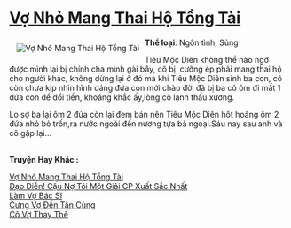 <a href="https://utruyen.com/truyen/vo-nho-mang-thai-ho-tong-tai/19167/" title="Vợ Nhỏ Mang Thai Hộ Tổng Tài"><h1>Vợ Nhỏ Mang Thai Hộ Tổng Tài</h1></a><div style="display:table"><img align="right" style="float: left; padding: 10px;" src="https://utruyen.com/images/story/200x260/vo-nho-mang-thai-ho-tong-tai.jpg" alt="Vợ Nhỏ Mang Thai Hộ Tổng Tài"><b>Thể loại</b>: Ngôn tình, Sủng<p></p>Tiêu Mộc Diên không thể nào ngờ được mình lại bị chính cha mình gài bẫy, cô bị  cưỡng ép phải mang thai hộ cho người khác, không dừng lại ở đó mà khi Tiêu Mộc Diên sinh ba con, cô còn chưa kịp nhìn hình dáng đứa con mới chào đời đã bị ba cô ôm đi mất 1 đứa con để đổi tiền, khoảng khắc ấy,lòng cô lạnh thấu xương.<p></p>Lo sợ ba lại ôm 2 đứa còn lại đem bán nên Tiêu Mộc Diên hốt hoảng ôm 2 đứa nhỏ bỏ trốn,ra nước ngoài đến nương tựa bà ngoại.Sáu nay sau anh và cô gặp lại...</div><p><br><b>Truyện Hay Khác :</b></p><a href="https://utruyen.com/truyen/vo-nho-mang-thai-ho-tong-tai/19167/" alt="Vợ Nhỏ Mang Thai Hộ Tổng Tài">Vợ Nhỏ Mang Thai Hộ Tổng Tài</a><br/><a href="https://utruyen.com/truyen/dao-dien-cau-no-toi-mot-giai-cp-xuat-sac-nhat/19475/" alt="Đạo Diễn! Cậu Nợ Tôi Một Giải CP Xuất Sắc Nhất">Đạo Diễn! Cậu Nợ Tôi Một Giải CP Xuất Sắc Nhất</a><br/><a href="https://github.com/quanluxury/ngontinh_top100/tree/master/truyenhay/19179" alt="Làm Vợ Bác Sĩ">Làm Vợ Bác Sĩ</a><br/><a href="https://github.com/quanluxury/ngontinh_top100/tree/master/truyenhay/19169" alt="Cưng Vợ Đến Tận Cùng">Cưng Vợ Đến Tận Cùng</a><br/><a href="https://www.google.kr/url?q=https%3A%2F%2Futruyen.com%2Ftruyen%2Fco-vo-thay-the%2F19243%2F" alt="Cô Vợ Thay Thế">Cô Vợ Thay Thế</a><br/>